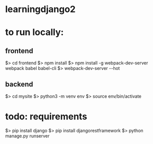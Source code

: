 # learningdjango2

# to run locally:
## frontend
$> cd frontend
$> npm install
$> npm install -g webpack-dev-server webpack babel babel-cli
$> webpack-dev-server --hot

## backend
$> cd mysite
$> python3 -m venv env
$> source env/bin/activate
# todo: requirements
$> pip install django
$> pip install djangorestframework
$> python manage.py runserver